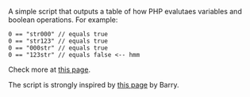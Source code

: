 A simple script that outputs a table of how PHP evalutaes variables and boolean operations. For example:

	0 == "str000" // equals true
	0 == "str123" // equals true
	0 == "000str" // equals true
	0 == "123str" // equals false <-- hmm
	
Check more at [this page](http://codeboutique.com/tools/pvaat/pvaat.php "pvaat").

The script is strongly inspired by [this page](http://www.deformedweb.co.uk/php_variable_tests.php "PHP Variable and Array Tests") by Barry.